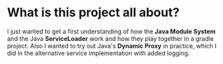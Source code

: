 # What is this project all about?

I just wanted to get a first understanding of how the **Java Module System** and the Java **ServiceLoader** work and how they play together in a gradle project. Also I wanted to try out Java's **Dynamic Proxy** in practice, which I did in the alternative service implementation with added logging.
